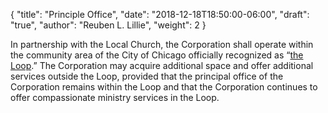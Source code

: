 {
	"title": "Principle Office",
	"date": "2018-12-18T18:50:00-06:00",
	"draft": "true",
	"author": "Reuben L. Lillie",
	"weight": 2
}

In partnership with the Local Church, the Corporation shall operate within the community area of the City of Chicago officially recognized as “[the Loop][loop-map].” The Corporation may acquire additional space and offer additional services outside the Loop, provided that the principal office of the Corporation remains within the Loop and that the Corporation continues to offer compassionate ministry services in the Loop.

[loop-map]: https://www.chicago.gov/content/dam/city/depts/doit/general/GIS/Chicago_Maps/Community_Areas/MapBook_Community_Areas.pdf#page=77
